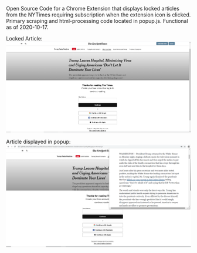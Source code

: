 Open Source Code for a Chrome Extension that displays locked articles from the NYTimes requiring subscription when the extension icon is clicked. Primary scraping and html-processing code located in popup.js. Functional as of 2020-10-17.

Locked Article:
![Alt text](https://github.com/gregtuc/NYTimesViewer/blob/master//images/NYTimes-pic1.PNG?raw=true "Title")

Article displayed in popup:
![Alt text](https://github.com/gregtuc/NYTimesViewer/blob/master/images/NyTimes-pic2.PNG?raw=true "Title")
